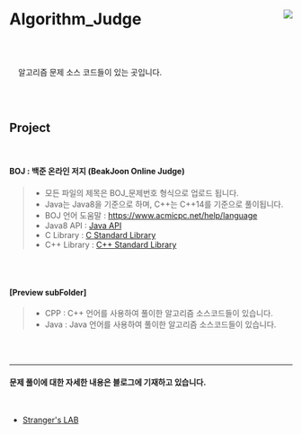 # Algorithm_Judge <a href="https://hits.seeyoufarm.com"><img src="https://hits.seeyoufarm.com/api/count/incr/badge.svg?url=https%3A%2F%2Fgithub.com%2Fkdgyun%2FAlgorithm_Judge&count_bg=%233DC8C1&title_bg=%23285C8C&icon=&icon_color=%23E7E7E7&title=Visits&edge_flat=false" align="right"></a>


<br/><br/> 

&nbsp;&nbsp;&nbsp; 알고리즘 문제 소스 코드들이 있는 곳입니다.  

<br/><br/>  


Project
-----------
<br/>

#### BOJ : 백준 온라인 저지 (BeakJoon Online Judge)  



> - 모든 파일의 제목은 BOJ_문제번호 형식으로 업로드 됩니다.
> - Java는 Java8을 기준으로 하며, C++는 C++14를 기준으로 풀이됩니다.
> - BOJ 언어 도움말 : https://www.acmicpc.net/help/language
> - Java8 API : [Java API](https://docs.oracle.com/javase/8/docs/api/overview-summary.html)
> - C Library : [C Standard Library](https://en.cppreference.com/w/c/header)
> - C++ Library : [C++ Standard Library](https://en.cppreference.com/w/cpp/header)

<br/><br/>
#### [Preview subFolder]
> - CPP :  C++ 언어를 사용하여 풀이한 알고리즘 소스코드들이 있습니다. 
> - Java : Java 언어를 사용하여 풀이한 알고리즘 소스코드들이 있습니다. 


<br/><br/>

-----------------

#### 문제 풀이에 대한 자세한 내용은 블로그에 기재하고 있습니다.  
<br/>

- [Stranger's LAB](http://st-lab.tistory.com)


<br/><br/>
